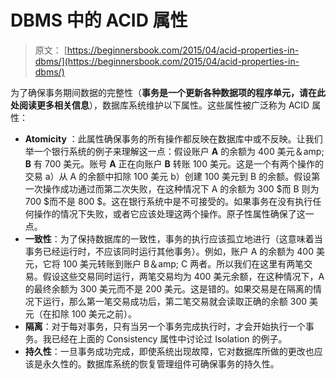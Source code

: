 # DBMS 中的 ACID 属性

> 原文： [https://beginnersbook.com/2015/04/acid-properties-in-dbms/](https://beginnersbook.com/2015/04/acid-properties-in-dbms/)

为了确保事务期间数据的完整性（**事务是一个更新各种数据项的程序单元，请在此处阅读更多相关信息**），数据库系统维护以下属性。这些属性被广泛称为 ACID 属性：

*   **Atomicity** ：此属性确保事务的所有操作都反映在数据库中或不反映。让我们举一个银行系统的例子来理解这一点：假设账户 **A** 的余额为 400 美元＆amp; **B** 有 700 美元。账号 **A** 正在向账户 **B** 转账 100 美元。这是一个有两个操作的交易 a）从 A 的余额中扣除 100 美元 b）创建 100 美元到 B 的余额。假设第一次操作成功通过而第二次失败，在这种情况下 A 的余额为 300 $而 B 则为 700 $而不是 800 $。这在银行系统中是不可接受的。如果事务在没有执行任何操作的情况下失败，或者它应该处理这两个操作。原子性属性确保了这一点。
*   **一致性**：为了保持数据库的一致性，事务的执行应该孤立地进行（这意味着当事务已经运行时，不应该同时运行其他事务）。例如，账户 A 的余额为 400 美元，它将 100 美元转账到账户 B＆amp; C 两者。所以我们在这里有两笔交易。假设这些交易同时运行，两笔交易均为 400 美元余额，在这种情况下，A 的最终余额为 300 美元而不是 200 美元。这是错的。如果交易是在隔离的情况下运行，那么第一笔交易成功后，第二笔交易就会读取正确的余额 300 美元（在扣除 100 美元之前）。
*   **隔离**：对于每对事务，只有当另一个事务完成执行时，才会开始执行一个事务。我已经在上面的 Consistency 属性中讨论过 Isolation 的例子。
*   **持久性**：一旦事务成功完成，即使系统出现故障，它对数据库所做的更改也应该是永久性的。数据库系统的恢复管理组件可确保事务的持久性。